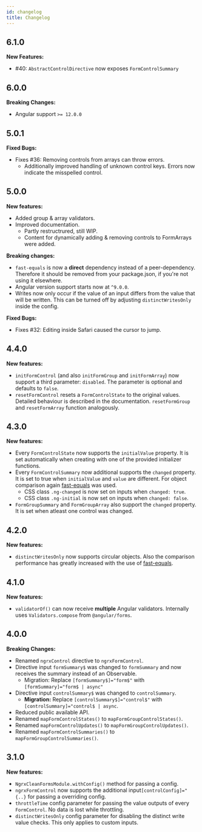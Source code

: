 ```yaml
---
id: changelog
title: Changelog
---
```


## 6.1.0

**New Features:**

-   #40: `AbstractControlDirective` now exposes `FormControlSummary`

## 6.0.0

**Breaking Changes:**

-   Angular support `>= 12.0.0`

## 5.0.1

**Fixed Bugs:**

-   Fixes #36: Removing controls from arrays can throw errors.
    -   Additionally improved handling of unknown control keys. Errors now indicate the misspelled control.

## 5.0.0

**New features:**

-   Added group & array validators.
-   Improved documentation.
    -   Partly restructrured, still WIP.
    -   Content for dynamically adding & removing controls to FormArrays were added.

**Breaking changes:**

-   `fast-equals` is now a **direct** dependency instead of a peer-dependency. Therefore it should be removed from your package.json, if you're not using it elsewhere.
-   Angular version support starts now at `^9.0.0`.
-   Writes now only occur if the value of an input differs from the value that will be written. This can be turned off by adjusting `distinctWritesOnly` inside the config.

**Fixed Bugs:**

-   Fixes #32: Editing inside Safari caused the cursor to jump.

## 4.4.0

**New features:**

-   `initFormControl` (and also `initFormGroup` and `initFormArray`) now support a third parameter: `disabled`. The parameter is optional and defaults to `false`.
-   `resetFormControl` resets a `FormControlState` to the original values. Detailed behaviour is described in the documentation. `resetFormGroup` and `resetFormArray` function analogously.

## 4.3.0

**New features:**

-   Every `FormControlState` now supports the `initialValue` property. It is set automatically when creating with one of the provided initializer functions.
-   Every `FormControlSummary` now additional supports the `changed` property. It is set to true when `initialValue` and `value` are different. For object comparison again [fast-equals](https://www.npmjs.com/package/fast-equals) was used.
    -   CSS class `.ng-changed` is now set on inputs when `changed: true`.
    -   CSS class `.ng-initial` is now set on inputs when `changed: false`.
-   `FormGroupSummary` and `FormGroupArray` also support the `changed` property. It is set when atleast one control was changed.

## 4.2.0

**New features:**

-   `distinctWritesOnly` now supports circular objects. Also the comparison performance has greatly increased with the use of [fast-equals](https://www.npmjs.com/package/fast-equals).

## 4.1.0

**New features:**

-   `validatorOf()` can now receive **multiple** Angular validators. Internally uses `Validators.compose` from `@angular/forms`.

## 4.0.0

**Breaking Changes:**

-   Renamed `ngrxControl` directive to `ngrxFormControl`.
-   Directive input `formSummary$` was changed to `formSummary` and now receives the summary instead of an Observable.
    -   Migration: Replace `[formSummary$]="form$"` with `[formSummary]="form$ | async"`
-   Directive input `controlSummary$` was changed to `controlSummary`.
    -   **Migration:** Replace `[controlSummary$]="control$"` with `[controlSummary]="control$ | async`.
-   Reduced public available API.
-   Renamed `mapFormControlStates()` to `mapFormGroupControlStates()`.
-   Renamed `mapFormControlUpdates()` to `mapFormGroupControlUpdates()`.
-   Renamed `mapFormControlSummaries()` to `mapFormGroupControlSummaries()`.

## 3.1.0

**New features:**

-   `NgrxCleanFormsModule.withConfig()` method for passing a config.
-   `ngrxFormControl` now supports the additional input`[controlConfig]="{..}` for passing a overriding config.
-   `throttleTime` config parameter for passing the value outputs of every `FormControl`. No data is lost while throttling.
-   `distinctWritesOnly` config parameter for disabling the distinct write value checks. This only applies to custom inputs.
